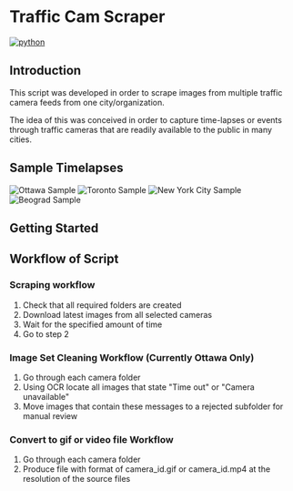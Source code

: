 # Traffic Cam Scraper
[![python](https://img.shields.io/badge/python-3.9-yellow.svg)](https://python.org)

## Introduction
This script was developed in order to scrape images from multiple traffic camera feeds from one city/organization. 

The idea of this was conceived in order to capture time-lapses or events through traffic cameras that are readily available to the public in many cities. 

## Sample Timelapses
![Ottawa Sample](samples\ottawa-canada1.gif)
![Toronto Sample](samples\toronto-canada1.gif)
![New York City Sample](samples\nyc-usa1.gif)
![Beograd Sample](samples\beograd-serbia1.gif)

## Getting Started



## Workflow of Script

### Scraping workflow
1. Check that all required folders are created
2. Download latest images from all selected cameras
3. Wait for the specified amount of time
4. Go to step 2
   
### Image Set Cleaning Workflow (Currently Ottawa Only)
1. Go through each camera folder
2. Using OCR locate all images that state "Time out" or "Camera unavailable"
3. Move images that contain these messages to a rejected subfolder for manual review 
   
### Convert to gif or video file Workflow
1. Go through each camera folder
2. Produce file with format of camera_id.gif or camera_id.mp4 at the resolution of the source files
